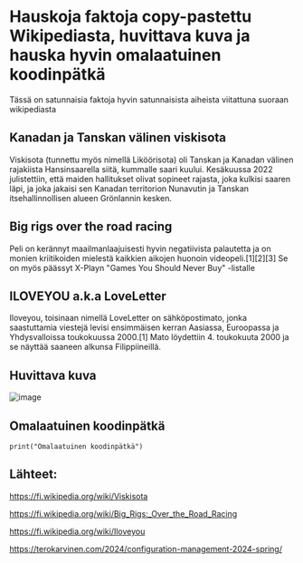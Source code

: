 # Hauskoja faktoja copy-pastettu Wikipediasta, huvittava kuva ja hauska hyvin omalaatuinen koodinpätkä

Tässä on satunnaisia faktoja hyvin satunnaisista aiheista viitattuna suoraan wikipediasta

## Kanadan ja Tanskan välinen viskisota

Viskisota (tunnettu myös nimellä Liköörisota) oli Tanskan ja Kanadan välinen rajakiista Hansinsaarella siitä, kummalle saari kuului. Kesäkuussa 2022 julistettiin, että maiden hallitukset olivat sopineet rajasta, joka kulkisi saaren läpi, ja joka jakaisi sen Kanadan territorion Nunavutin ja Tanskan itsehallinnollisen alueen Grönlannin kesken.

## Big rigs over the road racing

Peli on kerännyt maailmanlaajuisesti hyvin negatiivista palautetta ja on monien kriitikoiden mielestä kaikkien aikojen huonoin videopeli.[1][2][3] Se on myös päässyt X-Playn "Games You Should Never Buy" -listalle

## ILOVEYOU a.k.a LoveLetter

Iloveyou, toisinaan nimellä LoveLetter on sähköpostimato, jonka saastuttamia viestejä levisi ensimmäisen kerran Aasiassa, Euroopassa ja Yhdysvalloissa toukokuussa 2000.[1] Mato löydettiin 4. toukokuuta 2000 ja se näyttää saaneen alkunsa Filippiineillä.

## Huvittava kuva

![image](https://github.com/KebabGarva/Linux-palvelinten-hallinta-bgu248/assets/89390996/35c6339a-6e90-4b75-aa71-702ba23f20cb)

## Omalaatuinen koodinpätkä 

```
print("Omalaatuinen koodinpätkä")

````

## Lähteet:

https://fi.wikipedia.org/wiki/Viskisota

https://fi.wikipedia.org/wiki/Big_Rigs:_Over_the_Road_Racing

https://fi.wikipedia.org/wiki/Iloveyou

https://terokarvinen.com/2024/configuration-management-2024-spring/



